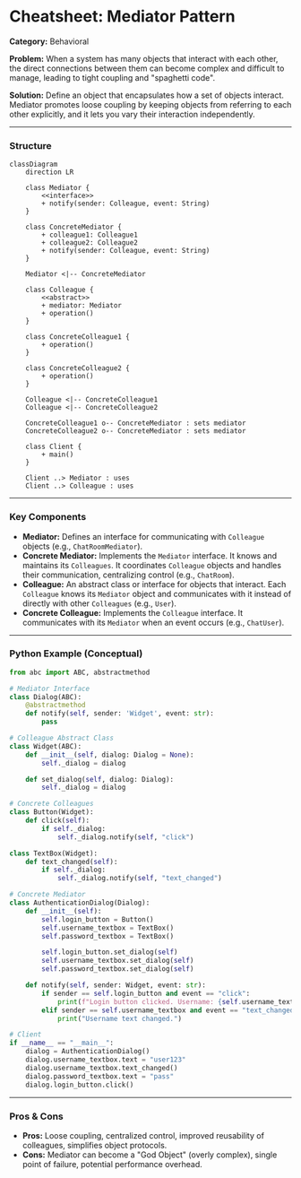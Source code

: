 
# Cheatsheet: Mediator Pattern

**Category:** Behavioral

**Problem:** When a system has many objects that interact with each other, the direct connections between them can become complex and difficult to manage, leading to tight coupling and "spaghetti code".

**Solution:** Define an object that encapsulates how a set of objects interact. Mediator promotes loose coupling by keeping objects from referring to each other explicitly, and it lets you vary their interaction independently.

---

### Structure

```mermaid
classDiagram
    direction LR

    class Mediator {
        <<interface>>
        + notify(sender: Colleague, event: String)
    }

    class ConcreteMediator {
        + colleague1: Colleague1
        + colleague2: Colleague2
        + notify(sender: Colleague, event: String)
    }

    Mediator <|-- ConcreteMediator

    class Colleague {
        <<abstract>>
        + mediator: Mediator
        + operation()
    }

    class ConcreteColleague1 {
        + operation()
    }

    class ConcreteColleague2 {
        + operation()
    }

    Colleague <|-- ConcreteColleague1
    Colleague <|-- ConcreteColleague2

    ConcreteColleague1 o-- ConcreteMediator : sets mediator
    ConcreteColleague2 o-- ConcreteMediator : sets mediator

    class Client {
        + main()
    }

    Client ..> Mediator : uses
    Client ..> Colleague : uses
```

---

### Key Components

-   **Mediator:** Defines an interface for communicating with `Colleague` objects (e.g., `ChatRoomMediator`).
-   **Concrete Mediator:** Implements the `Mediator` interface. It knows and maintains its `Colleagues`. It coordinates `Colleague` objects and handles their communication, centralizing control (e.g., `ChatRoom`).
-   **Colleague:** An abstract class or interface for objects that interact. Each `Colleague` knows its `Mediator` object and communicates with it instead of directly with other `Colleagues` (e.g., `User`).
-   **Concrete Colleague:** Implements the `Colleague` interface. It communicates with its `Mediator` when an event occurs (e.g., `ChatUser`).

---

### Python Example (Conceptual)

```python
from abc import ABC, abstractmethod

# Mediator Interface
class Dialog(ABC):
    @abstractmethod
    def notify(self, sender: 'Widget', event: str):
        pass

# Colleague Abstract Class
class Widget(ABC):
    def __init__(self, dialog: Dialog = None):
        self._dialog = dialog

    def set_dialog(self, dialog: Dialog):
        self._dialog = dialog

# Concrete Colleagues
class Button(Widget):
    def click(self):
        if self._dialog:
            self._dialog.notify(self, "click")

class TextBox(Widget):
    def text_changed(self):
        if self._dialog:
            self._dialog.notify(self, "text_changed")

# Concrete Mediator
class AuthenticationDialog(Dialog):
    def __init__(self):
        self.login_button = Button()
        self.username_textbox = TextBox()
        self.password_textbox = TextBox()

        self.login_button.set_dialog(self)
        self.username_textbox.set_dialog(self)
        self.password_textbox.set_dialog(self)

    def notify(self, sender: Widget, event: str):
        if sender == self.login_button and event == "click":
            print(f"Login button clicked. Username: {self.username_textbox.text}, Password: {self.password_textbox.text}")
        elif sender == self.username_textbox and event == "text_changed":
            print("Username text changed.")

# Client
if __name__ == "__main__":
    dialog = AuthenticationDialog()
    dialog.username_textbox.text = "user123"
    dialog.username_textbox.text_changed()
    dialog.password_textbox.text = "pass"
    dialog.login_button.click()
```

---

### Pros & Cons

-   **Pros:** Loose coupling, centralized control, improved reusability of colleagues, simplifies object protocols.
-   **Cons:** Mediator can become a "God Object" (overly complex), single point of failure, potential performance overhead.

